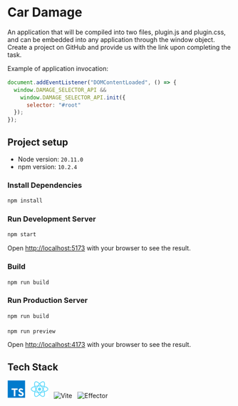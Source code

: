 # Car Damage

An application that will be compiled into two files, plugin.js and plugin.css, and can be embedded into any application through the window object. Create a project on GitHub and provide us with the link upon completing the task.

Example of application invocation:


```js
document.addEventListener("DOMContentLoaded", () => {
  window.DAMAGE_SELECTOR_API &&
    window.DAMAGE_SELECTOR_API.init({
      selector: "#root"
  });
});
```

## Project setup

- Node version: `20.11.0`
- npm version: `10.2.4`


### Install Dependencies
```bash
npm install
```

### Run Development Server

```bash
npm start
```

Open [http://localhost:5173](http://localhost:5173) with your browser to see the result.

### Build

```bash
npm run build
```

### Run Production Server

```bash
npm run build

npm run preview
```

Open [http://localhost:4173](http://localhost:4173) with your browser to see the result.

## Tech Stack

<div>
  <img src="https://github.com/devicons/devicon/raw/master/icons/typescript/typescript-original.svg" title="TypeScript" alt="TypeScript" width="40" height="40" />&nbsp;&nbsp;
  <img src="https://github.com/devicons/devicon/raw/master/icons/react/react-original.svg" title="React" alt="React" width="40" height="40" />&nbsp;&nbsp;
  <img src="https://www.svgrepo.com/show/354521/vitejs.svg" title="Vite" alt="Vite" width="40" height="40" />&nbsp;&nbsp;
  <img src="https://effector.dev/favicon.svg" title="Effector" alt="Effector" width="40" height="40" />&nbsp;&nbsp;
</div>